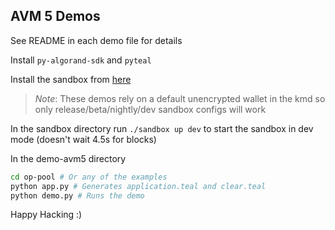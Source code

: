 AVM 5 Demos
-------------

See README in each demo file for details

Install `py-algorand-sdk` and `pyteal`

Install the sandbox from [here](https://github.com/algorand/sandbox)

> *Note*: These demos rely on a default unencrypted wallet in the kmd so only release/beta/nightly/dev sandbox configs will work

In the sandbox directory run `./sandbox up dev` to start the sandbox in dev mode (doesn't wait 4.5s for blocks)

In the demo-avm5 directory
```sh
cd op-pool # Or any of the examples
python app.py # Generates application.teal and clear.teal
python demo.py # Runs the demo
```

Happy Hacking  :)


